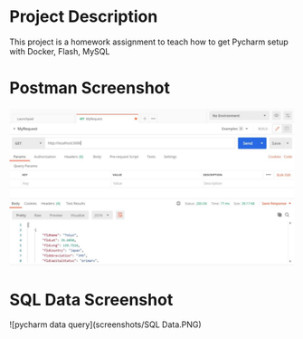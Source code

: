 # Project Description
This project is a homework assignment to teach how to get Pycharm setup with Docker, Flash, MySQL

# Postman Screenshot
![postman request output](screenshots/postman.jpg)

# SQL Data Screenshot
![pycharm data query](screenshots/SQL Data.PNG)